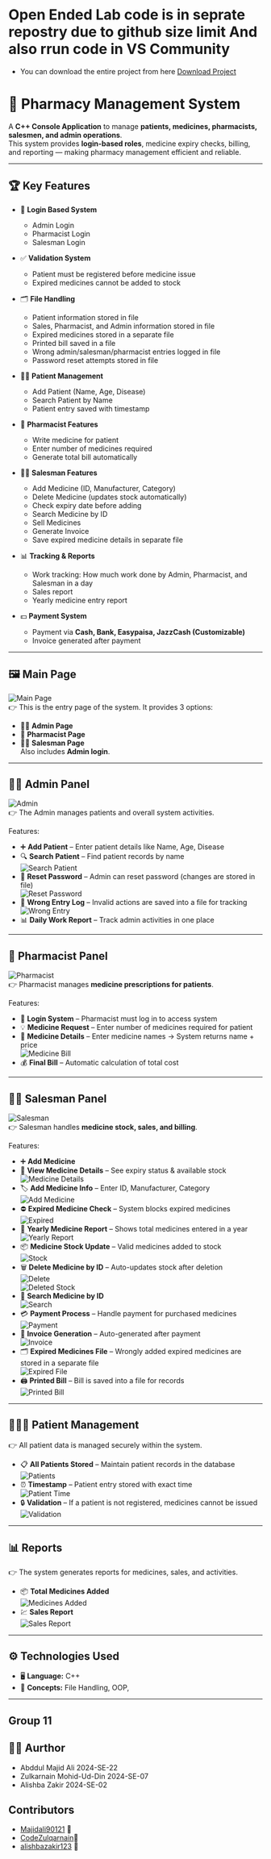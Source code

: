 # Open Ended Lab code is in seprate repostry due to github size limit And also rrun code in VS Community 
- You can download the entire project from here 
[Download Project](http://github.com/Majidali90121/Open_Ended_Lab-Code/raw/main/main.rar)
# 💊 Pharmacy Management System

A **C++ Console Application** to manage **patients, medicines, pharmacists, salesmen, and admin operations**.  
This system provides **login-based roles**, medicine expiry checks, billing, and reporting — making pharmacy management efficient and reliable.  


---
## 🏆 Key Features

- 🔑 **Login Based System**  
  - Admin Login  
  - Pharmacist Login  
  - Salesman Login  

- ✅ **Validation System**  
  - Patient must be registered before medicine issue  
  - Expired medicines cannot be added to stock  

- 🗂️ **File Handling**  
  - Patient information stored in file  
  - Sales, Pharmacist, and Admin information stored in file  
  - Expired medicines stored in a separate file  
  - Printed bill saved in a file  
  - Wrong admin/salesman/pharmacist entries logged in file  
  - Password reset attempts stored in file  

- 👨‍⚕️ **Patient Management**  
  - Add Patient (Name, Age, Disease)  
  - Search Patient by Name  
  - Patient entry saved with timestamp  

- 💊 **Pharmacist Features**  
  - Write medicine for patient  
  - Enter number of medicines required  
  - Generate total bill automatically  

- 🧑‍💼 **Salesman Features**  
  - Add Medicine (ID, Manufacturer, Category)  
  - Delete Medicine (updates stock automatically)  
  - Check expiry date before adding  
  - Search Medicine by ID  
  - Sell Medicines  
  - Generate Invoice  
  - Save expired medicine details in separate file  

- 📊 **Tracking & Reports**  
  - Work tracking: How much work done by Admin, Pharmacist, and Salesman in a day  
  - Sales report  
  - Yearly medicine entry report  

- 💵 **Payment System**  
  - Payment via **Cash, Bank, Easypaisa, JazzCash (Customizable)**  
  - Invoice generated after payment  



---

## 🖼️ Main Page
![Main Page](./Images/1.png)  
👉 This is the entry page of the system. It provides 3 options:  
- 👨‍💻 **Admin Page**  
- 💊 **Pharmacist Page**  
- 🧑‍💼 **Salesman Page**  
Also includes **Admin login**.

---

## 👨‍⚕️ Admin Panel
![Admin](./Images/2.png)  
👉 The Admin manages patients and overall system activities.  

Features:  
- ➕ **Add Patient** – Enter patient details like Name, Age, Disease  
- 🔍 **Search Patient** – Find patient records by name  
  ![Search Patient](./Images/3.png)  
- 🔑 **Reset Password** – Admin can reset password (changes are stored in file)  
  ![Reset Password](./Images/29.png)  
- 🛑 **Wrong Entry Log** – Invalid actions are saved into a file for tracking  
  ![Wrong Entry](./Images/28.png)  
- 📊 **Daily Work Report** – Track admin activities in one place  
    

---

## 💊 Pharmacist Panel
![Pharmacist](./Images/4.png)  
👉 Pharmacist manages **medicine prescriptions for patients**.  

Features:  
- 🔑 **Login System** – Pharmacist must log in to access system  
- 💡 **Medicine Request** – Enter number of medicines required for patient  
- 📝 **Medicine Details** – Enter medicine names → System returns name + price  
  ![Medicine Bill](./Images/5.png)  
- 💰 **Final Bill** – Automatic calculation of total cost  

---

## 🧑‍💼 Salesman Panel
![Salesman](./Images/6.png)  
👉 Salesman handles **medicine stock, sales, and billing**.  

Features:  
- ➕ **Add Medicine**  
- 📄 **View Medicine Details** – See expiry status & available stock  
  ![Medicine Details](./Images/7.png)  
- 🏷️ **Add Medicine Info** – Enter ID, Manufacturer, Category  
  ![Add Medicine](./Images/8.png)  
- ⛔ **Expired Medicine Check** – System blocks expired medicines  
  ![Expired](./Images/9.png)  
- 📆 **Yearly Medicine Report** – Shows total medicines entered in a year  
  ![Yearly Report](./Images/10.png)  
- 📦 **Medicine Stock Update** – Valid medicines added to stock  
  ![Stock](./Images/11.png)  
- 🗑️ **Delete Medicine by ID** – Auto-updates stock after deletion  
  ![Delete](./Images/12.png)  
  ![Deleted Stock](./Images/13.png)  
- 🔎 **Search Medicine by ID**  
  ![Search](./Images/14.png)  
- 💳 **Payment Process** – Handle payment for purchased medicines  
  ![Payment](./Images/15.png)  
- 🧾 **Invoice Generation** – Auto-generated after payment  
  ![Invoice](./Images/16.png)  
- 🗂️ **Expired Medicines File** – Wrongly added expired medicines are stored in a separate file  
  ![Expired File](./Images/17.png)  
- 🖨️ **Printed Bill** – Bill is saved into a file for records  
  ![Printed Bill](./Images/24.png)  

---

## 🧑‍🤝‍🧑 Patient Management
👉 All patient data is managed securely within the system.  

- 📋 **All Patients Stored** – Maintain patient records in the database  
  ![Patients](./Images/18.png)  
- ⏰ **Timestamp** – Patient entry stored with exact time  
  ![Patient Time](./Images/21.png)  
- 🔒 **Validation** – If a patient is not registered, medicines cannot be issued  
  ![Validation](./Images/23.png)  

---

## 📊 Reports
👉 The system generates reports for medicines, sales, and activities.  

- 📦 **Total Medicines Added**  
  ![Medicines Added](./Images/20.png)  
- 💹 **Sales Report**  
  ![Sales Report](./Images/22.png)  

---

## ⚙️ Technologies Used
- 🖥️ **Language:** C++  
- 📂 **Concepts:** File Handling, OOP, 

---

## Group 11
## 👨‍⚕️ Aurthor

- Abddul Majid Ali                   2024-SE-22
- Zulkarnain Mohid-Ud-Din            2024-SE-07
- Alishba Zakir                      2024-SE-02     

 
## Contributors
- [Majidali90121](https://github.com/Majidali90121) 🚀
- [CodeZulqarnain](https://github.com/CodeZulqarnain)💯
- [alishbazakir123](https://github.com/alishbazakir123) 🌟